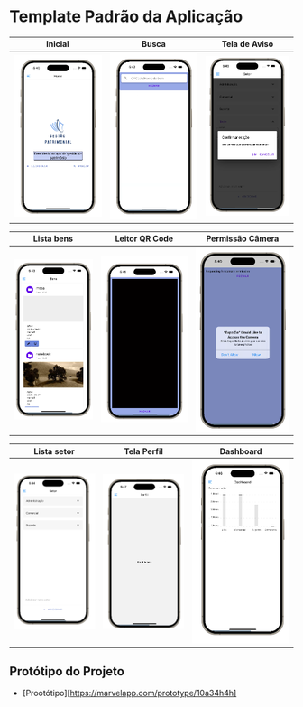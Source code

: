 # Template Padrão da Aplicação
| Inicial  | Busca | Tela de Aviso  | 
| ------------- | ------------- |------------- | 
| ![Tela Inicial](img/06-template-home.png)  | ![Tela busca](img/06-template-search.png)  | ![Tela Avisos](img/06-template-confirmacao.png)  | 


| Lista bens  | Leitor QR Code | Permissão Câmera  | 
| ------------- | ------------- |------------- |
|![Tela Lista de bens](img/06-template-bens.png)  |![Tela QrCode](img/06-template-camera.png)  | ![Tela Permissão](img/06-template-camera-request.png)  | 

| Lista setor  | Tela Perfil | Dashboard  | 
| ------------- | ------------- |------------- |
|![Tela Lista de setor](img/06-template-setor.png)  |![Tela Perfil Usuário](img/06-template-perfil.png)  | ![Tela Dashboard](img/06-template-dashboard.png)  | 








## Protótipo do Projeto

- [Prootótipo][https://marvelapp.com/prototype/10a34h4h]
